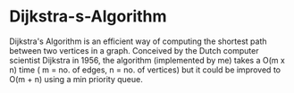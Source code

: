 # Dijkstra-s-Algorithm
Dijkstra's Algorithm is an efficient way of computing the shortest path between two vertices in a graph. Conceived by the Dutch computer scientist Dijkstra in 1956, the algorithm (implemented by me) takes a O(m x n) time ( m = no. of edges, n = no. of vertices) but it could be improved to O(m + n) using a min priority queue.
